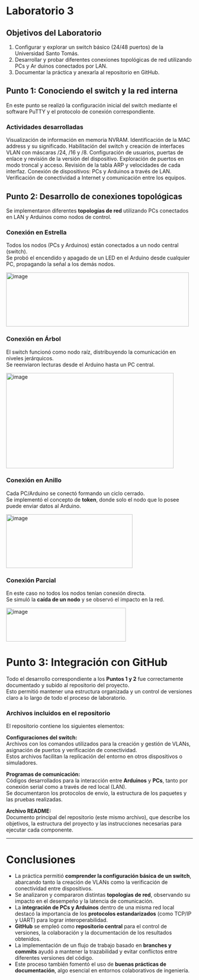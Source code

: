 # Laboratorio 3
## Objetivos del Laboratorio
 1. Configurar y explorar un switch básico (24/48 puertos) de la Universidad Santo
 Tomás.
 2. Desarrollar y probar diferentes conexiones topológicas de red utilizando PCs y Ar
duinos conectados por LAN.
 3. Documentar la práctica y anexarla al repositorio en GitHub.
## Punto 1: Conociendo el switch y la red interna
 En este punto se realizó la configuración inicial del switch mediante el software
 PuTTY y el protocolo de conexión correspondiente.
### Actividades desarrolladas
 Visualización de información en memoria NVRAM.
 Identificación de la MAC address y su significado.
 Habilitación del switch y creación de interfaces VLAN con máscaras /24, /16 y
 /8.
 Configuración de usuarios, puertas de enlace y revisión de la versión del dispositivo.
 Exploración de puertos en modo troncal y acceso.
 Revisión de la tabla ARP y velocidades de cada interfaz.
 Conexión de dispositivos: PCs y Arduinos a través de LAN.
 Verificación de conectividad a Internet y comunicación entre los equipos.
 ## Punto 2: Desarrollo de conexiones topológicas
Se implementaron diferentes **topologías de red** utilizando PCs conectados en LAN y Arduinos como nodos de control.

### Conexión en Estrella
Todos los nodos (PCs y Arduinos) están conectados a un nodo central (switch).  
Se probó el encendido y apagado de un LED en el Arduino desde cualquier PC, propagando la señal a los demás nodos.

<img width="493" height="146" alt="image" src="https://github.com/user-attachments/assets/fdb14e69-c719-45d8-a59d-c87cea7908cf" />

### Conexión en Árbol
El switch funcionó como nodo raíz, distribuyendo la comunicación en niveles jerárquicos.  
Se reenviaron lecturas desde el Arduino hasta un PC central.

<img width="452" height="257" alt="image" src="https://github.com/user-attachments/assets/a96bf182-781a-4781-92e2-fcf381bf8012" />

### Conexión en Anillo
Cada PC/Arduino se conectó formando un ciclo cerrado.  
Se implementó el concepto de **token**, donde solo el nodo que lo posee puede enviar datos al Arduino.

<img width="341" height="145" alt="image" src="https://github.com/user-attachments/assets/1dfeffba-cb9a-4409-86ef-edc496459de1" />

### Conexión Parcial
En este caso no todos los nodos tenían conexión directa.  
Se simuló la **caída de un nodo** y se observó el impacto en la red.

<img width="323" height="91" alt="image" src="https://github.com/user-attachments/assets/2df22ad1-18e7-41d8-aeee-b5602ac5610b" />

# Punto 3: Integración con GitHub

Todo el desarrollo correspondiente a los **Puntos 1 y 2** fue correctamente documentado y subido al repositorio del proyecto.  
Esto permitió mantener una estructura organizada y un control de versiones claro a lo largo de todo el proceso de laboratorio.

### Archivos incluidos en el repositorio
El repositorio contiene los siguientes elementos:

**Configuraciones del switch:**  
  Archivos con los comandos utilizados para la creación y gestión de VLANs, asignación de puertos y verificación de conectividad.  
  Estos archivos facilitan la replicación del entorno en otros dispositivos o simuladores.

**Programas de comunicación:**  
  Códigos desarrollados para la interacción entre **Arduinos** y **PCs**, tanto por conexión serial como a través de red local (LAN).  
  Se documentaron los protocolos de envío, la estructura de los paquetes y las pruebas realizadas.

**Archivo README:**  
  Documento principal del repositorio (este mismo archivo), que describe los objetivos, la estructura del proyecto y las instrucciones necesarias para ejecutar cada componente.

---

# Conclusiones

- La práctica permitió **comprender la configuración básica de un switch**, abarcando tanto la creación de VLANs como la verificación de conectividad entre dispositivos.  
- Se analizaron y compararon distintas **topologías de red**, observando su impacto en el desempeño y la latencia de comunicación.  
- La **integración de PCs y Arduinos** dentro de una misma red local destacó la importancia de los **protocolos estandarizados** (como TCP/IP y UART) para lograr interoperabilidad.  
- **GitHub** se empleó como **repositorio central** para el control de versiones, la colaboración y la documentación de los resultados obtenidos.  
- La implementación de un flujo de trabajo basado en **branches y commits** ayudó a mantener la trazabilidad y evitar conflictos entre diferentes versiones del código.  
- Este proceso también fomentó el uso de **buenas prácticas de documentación**, algo esencial en entornos colaborativos de ingeniería.


